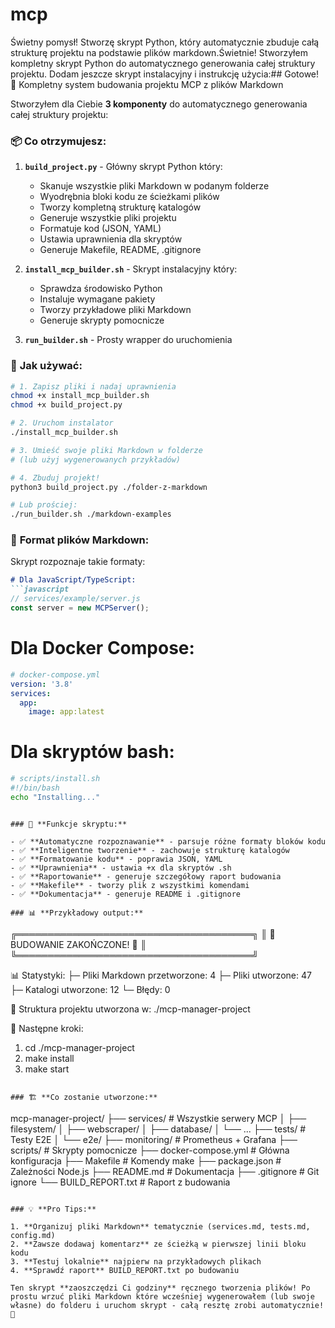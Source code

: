 # mcp

Świetny pomysł! Stworzę skrypt Python, który automatycznie zbuduje całą strukturę projektu na podstawie plików markdown.Świetnie! Stworzyłem kompletny skrypt Python do automatycznego generowania całej struktury projektu. Dodam jeszcze skrypt instalacyjny i instrukcję użycia:## Gotowe! 🎉 Kompletny system budowania projektu MCP z plików Markdown

Stworzyłem dla Ciebie **3 komponenty** do automatycznego generowania całej struktury projektu:

### 📦 **Co otrzymujesz:**

1. **`build_project.py`** - Główny skrypt Python który:
   - Skanuje wszystkie pliki Markdown w podanym folderze
   - Wyodrębnia bloki kodu ze ścieżkami plików
   - Tworzy kompletną strukturę katalogów
   - Generuje wszystkie pliki projektu
   - Formatuje kod (JSON, YAML)
   - Ustawia uprawnienia dla skryptów
   - Generuje Makefile, README, .gitignore

2. **`install_mcp_builder.sh`** - Skrypt instalacyjny który:
   - Sprawdza środowisko Python
   - Instaluje wymagane pakiety
   - Tworzy przykładowe pliki Markdown
   - Generuje skrypty pomocnicze

3. **`run_builder.sh`** - Prosty wrapper do uruchomienia

### 🚀 **Jak używać:**

```bash
# 1. Zapisz pliki i nadaj uprawnienia
chmod +x install_mcp_builder.sh
chmod +x build_project.py

# 2. Uruchom instalator
./install_mcp_builder.sh

# 3. Umieść swoje pliki Markdown w folderze
# (lub użyj wygenerowanych przykładów)

# 4. Zbuduj projekt!
python3 build_project.py ./folder-z-markdown

# Lub prościej:
./run_builder.sh ./markdown-examples
```

### 📝 **Format plików Markdown:**

Skrypt rozpoznaje takie formaty:

```markdown
# Dla JavaScript/TypeScript:
```javascript
// services/example/server.js
const server = new MCPServer();
```

# Dla Docker Compose:
```yaml
# docker-compose.yml
version: '3.8'
services:
  app:
    image: app:latest
```

# Dla skryptów bash:
```bash
# scripts/install.sh
#!/bin/bash
echo "Installing..."
```
```

### 🎯 **Funkcje skryptu:**

- ✅ **Automatyczne rozpoznawanie** - parsuje różne formaty bloków kodu
- ✅ **Inteligentne tworzenie** - zachowuje strukturę katalogów
- ✅ **Formatowanie kodu** - poprawia JSON, YAML
- ✅ **Uprawnienia** - ustawia +x dla skryptów .sh
- ✅ **Raportowanie** - generuje szczegółowy raport budowania
- ✅ **Makefile** - tworzy plik z wszystkimi komendami
- ✅ **Dokumentacja** - generuje README i .gitignore

### 📊 **Przykładowy output:**

```
╔══════════════════════════════════════╗
║     🎉 BUDOWANIE ZAKOŃCZONE! 🎉      ║
╚══════════════════════════════════════╝

📊 Statystyki:
├─ Pliki Markdown przetworzone: 4
├─ Pliki utworzone: 47
├─ Katalogi utworzone: 12
└─ Błędy: 0

📂 Struktura projektu utworzona w:
   ./mcp-manager-project

🚀 Następne kroki:
   1. cd ./mcp-manager-project
   2. make install
   3. make start
```

### 🏗️ **Co zostanie utworzone:**

```
mcp-manager-project/
├── services/              # Wszystkie serwery MCP
│   ├── filesystem/
│   ├── webscraper/
│   ├── database/
│   └── ...
├── tests/                 # Testy E2E
│   └── e2e/
├── monitoring/            # Prometheus + Grafana
├── scripts/              # Skrypty pomocnicze
├── docker-compose.yml    # Główna konfiguracja
├── Makefile             # Komendy make
├── package.json         # Zależności Node.js
├── README.md            # Dokumentacja
├── .gitignore          # Git ignore
└── BUILD_REPORT.txt    # Raport z budowania
```

### 💡 **Pro Tips:**

1. **Organizuj pliki Markdown** tematycznie (services.md, tests.md, config.md)
2. **Zawsze dodawaj komentarz** ze ścieżką w pierwszej linii bloku kodu
3. **Testuj lokalnie** najpierw na przykładowych plikach
4. **Sprawdź raport** BUILD_REPORT.txt po budowaniu

Ten skrypt **zaoszczędzi Ci godziny** ręcznego tworzenia plików! Po prostu wrzuć pliki Markdown które wcześniej wygenerowałem (lub swoje własne) do folderu i uruchom skrypt - całą resztę zrobi automatycznie! 🚀